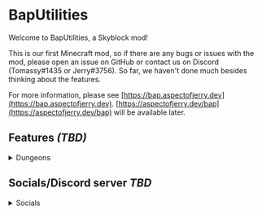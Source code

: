 # BapUtilities

Welcome to BapUtilities, a Skyblock mod!

This is our first Minecraft mod, so if there are any bugs or issues with the mod, please open an issue on GitHub or contact us on Discord (Tomassy#1435 or Jerry#3756).
So far, we haven't done much besides thinking about the features.

For more information, please see [https://bap.aspectofjerry.dev](https://bap.aspectofjerry.dev). [https://aspectofjerry.dev/bap](https://aspectofjerry.dev/bap) will be available later.

## Features *(TBD)*

<details>
  <summary>Dungeons</summary>

- Trust feature to let other players take your own party if you go afk.
- Better dragon name in the m7 boss fight (might not happen because there is already a sbe/skytils feature that let you do this).
- Display dragon HP.
- Display dungeon secret route (might not happen or will take a really long time to make).

</details>

## Socials/Discord server *TBD*

<details>
  <summary>Socials</summary>
  
- We don't have one yet lmao.
- Maybe we do hmmmm.
- Maybe not ig?.
</details>
